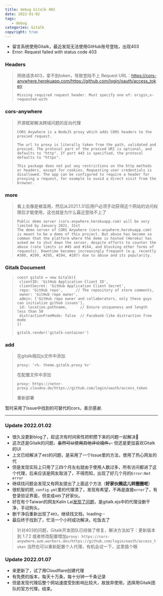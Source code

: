 ```yaml
---
title: debug Gitalk 403
date: 2022-01-02
tags: 
   - debug
categories: Gitalk
copyright: true
---
```


- 留言系统使用Gitalk，最近发现无法使用GitHub账号登陆，出现403
- Error: Request failed with status code 403

### Headers

> 网络请求403，拿不到token，导致登陆不上
> Request URL：<https://cors-anywhere.herokuapp.com/https://github.com/login/oauth/access_token>
>
> ``` None
> Missing required request header. Must specify one of: origin,x-requested-with
> ```

<!--more-->

### cors-anywhere

> 开源框架解决跨域问题的反向代理
>
>``` None
> CORS Anywhere is a NodeJS proxy which adds CORS headers to the proxied request.
>
> The url to proxy is literally taken from the path, validated and proxied. The protocol part of the proxied URI is optional, and defaults to "http". If port 443 is specified, the protocol defaults to "https".
>
> This package does not put any restrictions on the http methods or headers, except for cookies. Requesting user credentials is disallowed. The app can be configured to require a header for proxying a request, for example to avoid a direct visit from the browser.
>```

### more

> 看上去像是被滥用，然后从2021.1.31后用户必须手动获得这个网站的访问权限后才能使用，这也就是为什么最近登陆不上了
>
> ``` None
> Public demo server (cors-anywhere.herokuapp.com) will be very limited by January 2021, 31st
> The demo server of CORS Anywhere (cors-anywhere.herokuapp.com) is meant to be a demo of this project. But abuse has become so common that the platform where the demo is hosted (Heroku) has asked me to shut down the server, despite efforts to counter the abuse (rate limits in #45 and #164, and blocking other forms of requests). Downtime becomes increasingly frequent (e.g. recently #300, #299, #295, #294, #287) due to abuse and its popularity.
> ```
>

### Gitalk Document

>``` None
>const gitalk = new Gitalk({
>  clientID: 'GitHub Application Client ID',
>  clientSecret: 'GitHub Application Client Secret',
>  repo: 'GitHub repo',      // The repository of store comments,
>  owner: 'GitHub repo owner',
>  admin: ['GitHub repo owner and collaborators, only these guys can initialize github issues'],
>  id: location.pathname,      // Ensure uniqueness and length less than 50
>  distractionFreeMode: false  // Facebook-like distraction free mode
>})
>
>gitalk.render('gitalk-container')
>```

### add

> 在gitalk相应js文件中添加
>
> ``` None
> proxy: '<%- theme.gitalk.proxy %>'
> ```
>
> 在配置文件中添加
>
> ``` None
> proxy: https://netnr-proxy.cloudno.de/https://github.com/login/oauth/access_token
> 
> ```
>
> 重新部署

暂时采用了Issue中找到的可替代的cors，表示感谢.

----------

### Update 2022.01.02

- 很久没更新blog了，趁这次有时间索性把积攒下来的问题一起解决:wave:
- 这次还是Gitalk的问题，~~虽然可以使用其他评论插件，~~ 但还是更加喜欢Gitalk的UI
- 上文已经解决了`403`的问题，是采用了一个Issue里的方法，使用了热心网友的代
- 但是发现实际上只用了三四个月左右就由于使用人数过多，所有访问都进了这个代理，后来应该是网友取消了，不得而知，出现了好几个月的`Error:Net error`
- 继续找问题会发现又有网友提出了上面这个方法（**好家伙搁这儿转圈圈呢**）
- 很机智的把`_config.yml`里的代理清了，发现有希望，不再是直接`error`了，有登录验证界面，但变成`405`了好家伙。
- 好在有个Taiwan的网友Kalin Lai[发现了问题][1]，是gitalk.ejs中的代理没删干净，手动狗头。
- 删干净后重新出现了`403`，继续找文档，loading···
- 最后终于找到了，忙活一个小时成功解决，吃饭去了

> 针对403的问题，Gitalk开发团队已经做了修复，解决方法如下：更新版本到 1.7.2 或者修改配置增加`proxy: https://cors-anywhere.azm.workers.dev/https://github.com/login/oauth/access_token`
> 当然也可以重新配置个人代理，有机会试一下，这里插个眼

### Update 2022.01.07

- 来更新了，试了用Cloudflare创建代理
- 有免费的版本，每天十万条，每十分钟一千条记录
- 但是发现代理后整个网站速度受到影响比较大，故放弃使用，选择用Gitalk团队的官方代理，结束。

[1]:https://github.com/gitalk/gitalk/issues/437
